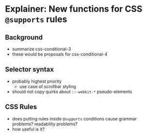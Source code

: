 # Explainer: New functions for CSS `@supports` rules

## Background

* summarize css-conditional-3
* these would be proposals for css-conditional-4

## Selector syntax

* probably highest priority
  * use case of scrollbar styling
* should not copy quirks about `::-webkit-*` pseudo-elements

## CSS Rules

* does putting rules inside `@supports` conditions cause grammar problems?  readability problems?
* how useful is it?
